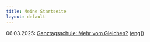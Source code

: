 ```yaml
---
title: Meine Startseite
layout: default
---
```


06.03.2025: [Ganztagsschule: Mehr vom Gleichen?](https://fpiesik.github.io/blog/Ganztagsschule:_Mehr_vom_Gleichen.htm) ([eng](https://fpiesik.github.io/blog/Full-Day_Schooling:_More_of_the_Same.htm)])




